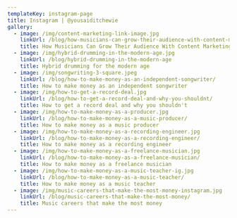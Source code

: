 ```yaml
---
templateKey: instagram-page
title: Instagram | @yousaiditchewie
gallery:
  - image: /img/content-marketing-link-image.jpg
    linkUrl: /blog/how-musicians-can-grow-their-audience-with-content-marketing
    title: How Musicians Can Grow Their Audience With Content Marketing
  - image: /img/hybrid-drumming-in-the-modern-age.jpg
    linkUrl: /blog/hybrid-drumming-in-the-modern-age
    title: Hybrid drumming for the modern age
  - image: /img/songwriting-3-square.jpeg
    linkUrl: /blog/how-to-make-money-as-an-independent-songwriter/
    title: How to make money as an independent songwriter
  - image: /img/how-to-get-a-record-deal.jpg
    linkUrl: /blog/how-to-get-a-record-deal-and-why-you-shouldnt/
    title: How to get a record deal and why you shouldn't
  - image: /img/how-to-make-money-as-a-producer.jpg
    linkUrl: /blog/how-to-make-money-as-a-music-producer/
    title: How to make money as a music producer
  - image: /img/how-to-make-money-as-a-recording-engineer.jpg
    linkUrl: /blog/how-to-make-money-as-a-recording-engineer/
    title: How to make money as a recording engineer
  - image: /img/how-to-make-money-as-a-freelance-musician.jpg
    linkUrl: /blog/how-to-make-money-as-a-freelance-musician/
    title: How to make money as a freelance musician
  - image: /img/how-to-make-money-as-a-music-teacher-ig.jpg
    linkUrl: /blog/how-to-make-money-as-a-music-teacher/
    title: How to make money as a music teacher
  - image: /img/music-careers-that-make-the-most-money-instagram.jpg
    linkUrl: /blog/music-careers-that-make-the-most-money/
    title: Music careers that make the most money
---
```


